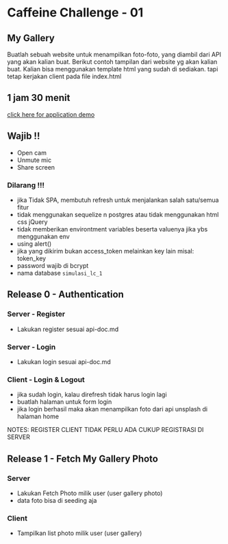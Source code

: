 # Caffeine Challenge - 01

## My Gallery
Buatlah sebuah website untuk menampilkan foto-foto, yang diambil dari API yang akan kalian buat.
Berikut contoh tampilan dari website yg akan kalian buat. Kalian bisa menggunakan template html yang sudah di sediakan. tapi tetap kerjakan client pada file index.html

## 1 jam 30 menit

[click here for application demo](https://drive.google.com/file/d/1bhfexpvDb1lAX-t8P4PQfNC6fE5nX86I)

## Wajib !!

- Open cam
- Unmute mic
- Share screen

### Dilarang !!!

- jika Tidak SPA, membutuh refresh untuk menjalankan salah satu/semua fitur
- tidak menggunakan sequelize n postgres atau tidak menggunakan html css jQuery
- tidak memberikan environtment variables beserta valuenya jika ybs menggunakan env
- using alert()
- jika yang dikirim bukan access_token melainkan key lain misal: token_key
- password wajib di bcrypt
- nama database `simulasi_lc_1`


## Release 0 - Authentication

### Server - Register
- Lakukan register sesuai api-doc.md

### Server - Login
- Lakukan login sesuai api-doc.md

### Client - Login & Logout
- jika sudah login, kalau direfresh tidak harus login lagi
- buatlah halaman untuk form login
- jika login berhasil maka akan menampilkan foto dari api unsplash di halaman home

NOTES: REGISTER CLIENT TIDAK PERLU ADA CUKUP REGISTRASI DI SERVER

## Release 1 - Fetch My Gallery Photo

### Server
- Lakukan Fetch Photo milik user (user gallery photo)
- data foto bisa di seeding aja

### Client
- Tampilkan list photo milik user (user gallery)
